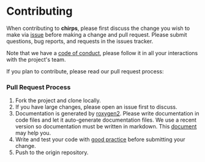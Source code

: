 # Contributing

When contributing to **chirps**, please first discuss the change you wish to make via [issue](https://github.com/ropensci/chirps/issues) before making a change and pull request. Please submit questions, bug reports, and requests in the issues tracker.

Note that we have a [code of conduct](https://ropensci.github.io/chirps/CODE_OF_CONDUCT.html), please follow it in all your interactions with the project's team.

If you plan to contribute, please read our pull request process:

### Pull Request Process

1. Fork the project and clone locally.
2. If you have large changes, please open an issue first to discuss.
3. Documentation is generated by [roxygen2](https://CRAN.R-project.org/package=roxygen2). Please write documentation in code files and let it auto-generate documentation files. We use a recent version so documentation must be written in markdown. This [document](https://r-pkgs.org/) may help you. 
4. Write and test your code with [good practice](https://github.com/mangothecat/goodpractice) before submitting your change.
5. Push to the origin repository.
